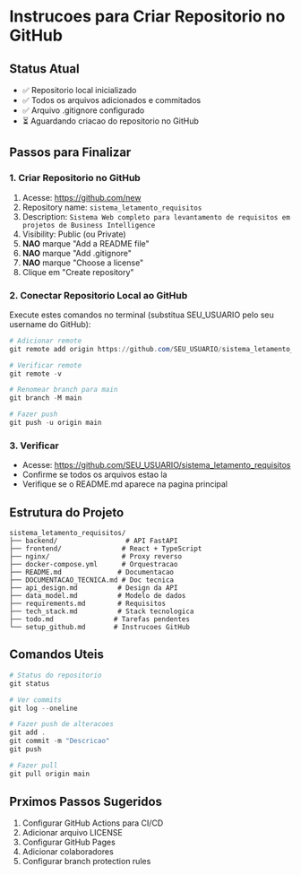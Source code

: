 # Instrucoes para Criar Repositorio no GitHub

## Status Atual
- ✅ Repositorio local inicializado
- ✅ Todos os arquivos adicionados e commitados
- ✅ Arquivo .gitignore configurado
- ⏳ Aguardando criacao do repositorio no GitHub

## Passos para Finalizar

### 1. Criar Repositorio no GitHub
1. Acesse: https://github.com/new
2. Repository name: `sistema_letamento_requisitos`
3. Description: `Sistema Web completo para levantamento de requisitos em projetos de Business Intelligence`
4. Visibility: Public (ou Private)
5. **NAO** marque "Add a README file"
6. **NAO** marque "Add .gitignore"
7. **NAO** marque "Choose a license"
8. Clique em "Create repository"

### 2. Conectar Repositorio Local ao GitHub
Execute estes comandos no terminal (substitua SEU_USUARIO pelo seu username do GitHub):

```powershell
# Adicionar remote
git remote add origin https://github.com/SEU_USUARIO/sistema_letamento_requisitos.git

# Verificar remote
git remote -v

# Renomear branch para main
git branch -M main

# Fazer push
git push -u origin main
```

### 3. Verificar
- Acesse: https://github.com/SEU_USUARIO/sistema_letamento_requisitos
- Confirme se todos os arquivos estao la
- Verifique se o README.md aparece na pagina principal

## Estrutura do Projeto
```
sistema_letamento_requisitos/
├── backend/                 # API FastAPI
├── frontend/               # React + TypeScript
├── nginx/                  # Proxy reverso
├── docker-compose.yml      # Orquestracao
├── README.md              # Documentacao
├── DOCUMENTACAO_TECNICA.md # Doc tecnica
├── api_design.md          # Design da API
├── data_model.md          # Modelo de dados
├── requirements.md        # Requisitos
├── tech_stack.md          # Stack tecnologica
├── todo.md               # Tarefas pendentes
└── setup_github.md       # Instrucoes GitHub
```

## Comandos Uteis
```powershell
# Status do repositorio
git status

# Ver commits
git log --oneline

# Fazer push de alteracoes
git add .
git commit -m "Descricao"
git push

# Fazer pull
git pull origin main
```

## Prximos Passos Sugeridos
1. Configurar GitHub Actions para CI/CD
2. Adicionar arquivo LICENSE
3. Configurar GitHub Pages
4. Adicionar colaboradores
5. Configurar branch protection rules
